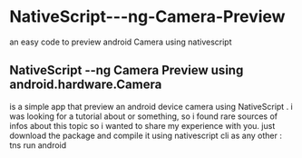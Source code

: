 # NativeScript---ng-Camera-Preview
an easy code to preview android Camera using nativescript
<h2> NativeScript --ng Camera Preview using android.hardware.Camera </h2>
is a simple app that preview an android device camera using NativeScript . i was looking for a tutorial about or something,
so i found rare sources of infos about this topic so i wanted to share my experience with you.
just download the package and compile it using nativescript cli as any other : tns run android
